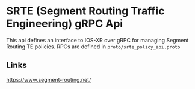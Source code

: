 # SRTE (Segment Routing Traffic Engineering) gRPC Api

This api defines an interface to IOS-XR over gRPC for managing Segment Routing TE policies. RPCs are defined in `proto/srte_policy_api.proto`

Links
-----

https://www.segment-routing.net/
